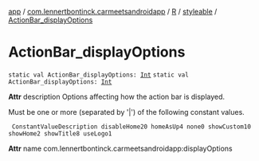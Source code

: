[app](../../../index.md) / [com.lennertbontinck.carmeetsandroidapp](../../index.md) / [R](../index.md) / [styleable](index.md) / [ActionBar_displayOptions](./-action-bar_display-options.md)

# ActionBar_displayOptions

`static val ActionBar_displayOptions: `[`Int`](https://kotlinlang.org/api/latest/jvm/stdlib/kotlin/-int/index.html)
`static val ActionBar_displayOptions: `[`Int`](https://kotlinlang.org/api/latest/jvm/stdlib/kotlin/-int/index.html)

**Attr**
description Options affecting how the action bar is displayed.

Must be one or more (separated by '|') of the following constant values.

     ConstantValueDescription disableHome20 homeAsUp4 none0 showCustom10 showHome2 showTitle8 useLogo1

**Attr**
name com.lennertbontinck.carmeetsandroidapp:displayOptions

